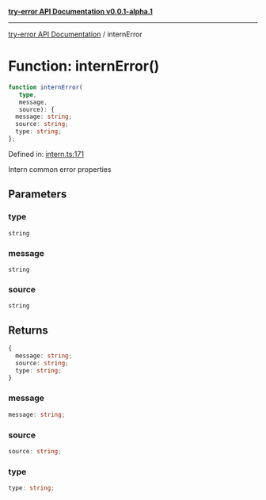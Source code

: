 [**try-error API Documentation v0.0.1-alpha.1**](../index.md)

***

[try-error API Documentation](../index.md) / internError

# Function: internError()

```ts
function internError(
   type, 
   message, 
   source): {
  message: string;
  source: string;
  type: string;
};
```

Defined in: [intern.ts:171](https://github.com/oconnorjohnson/try-error/blob/e3ae0308069a4fba073f4543d527ad76373db795/src/intern.ts#L171)

Intern common error properties

## Parameters

### type

`string`

### message

`string`

### source

`string`

## Returns

```ts
{
  message: string;
  source: string;
  type: string;
}
```

### message

```ts
message: string;
```

### source

```ts
source: string;
```

### type

```ts
type: string;
```
